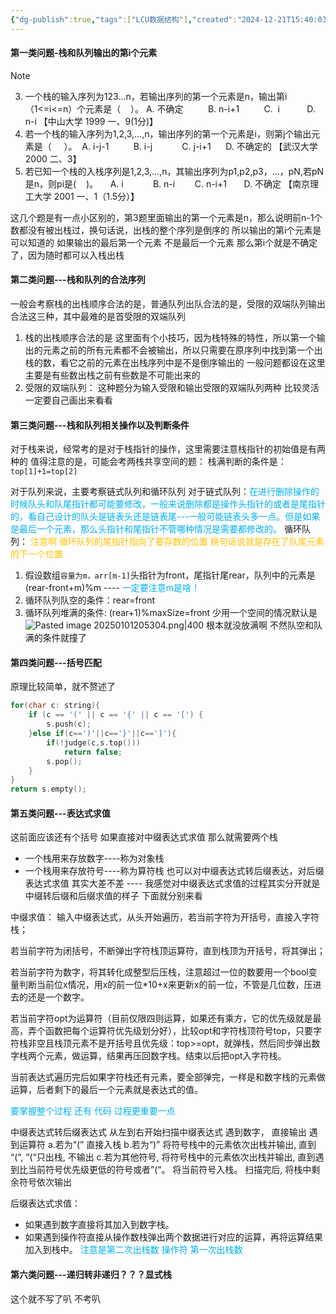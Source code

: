```yaml
---
{"dg-publish":true,"tags":["LCU数据结构"],"created":"2024-12-21T15:40:03.574+08:00","updated":"2025-04-19T09:56:56.906+08:00","permalink":"/LCU DataStructure/专题三：栈和队列/","dgPassFrontmatter":true,"noteIcon":""}
---
```



#### 第一类问题-栈和队列输出的第i个元素

> [!NOTE]
> 3. 一个栈的输入序列为123…n，若输出序列的第一个元素是n，输出第i（1<=i<=n）个元素是（    ）。
> A. 不确定          B. n-i+1          C.  i           D. n-i
> 【中山大学 1999 一、9(1分)】
> 4. 若一个栈的输入序列为1,2,3,…,n，输出序列的第一个元素是i，则第j个输出元素是（     ）。
>  A. i-j-1          B. i-j            C. j-i+1      D. 不确定的
> 【武汉大学 2000 二、3】
> 5. 若已知一个栈的入栈序列是1,2,3,…,n，其输出序列为p1,p2,p3，…，pN,若pN是n，则pi是(    )。
>     A. i            B. n-i        C. n-i+1       D. 不确定
> 【南京理工大学 2001 一、1（1.5分）】

这几个题是有一点小区别的，第3题里面输出的第一个元素是n，那么说明前n-1个数都没有被出栈过，换句话说，出栈的整个序列是倒序的  所以输出的第i个元素是可以知道的
如果输出的最后第一个元素 不是最后一个元素  那么第i个就是不确定了，因为随时都可以入栈出栈

#### 第二类问题---栈和队列的合法序列
一般会考察栈的出栈顺序合法的是，普通队列出队合法的是，受限的双端队列输出合法这三种，其中最难的是首受限的双端队列
1. 栈的出栈顺序合法的是
	这里面有个小技巧，因为栈特殊的特性，所以第一个输出的元素之前的所有元素都不会被输出，所以只需要在原序列中找到第一个出栈的数，看它之前的元素在出栈序列中是不是倒序输出的  一般问题都设在这里  主要是有些数出栈之前有些数是不可能出来的
2. 受限的双端队列：
	这种题分为输入受限和输出受限的双端队列两种  比较灵活  一定要自己画出来看看

#### 第三类问题---栈和队列相关操作以及判断条件
对于栈来说，经常考的是对于栈指针的操作，这里需要注意栈指针的初始值是有两种的
值得注意的是，可能会考两栈共享空间的题：
	栈满判断的条件是：`top[1]+1=top[2]`

对于队列来说，主要考察链式队列和循环队列
对于链式队列：<font color="#00b0f0">在进行删除操作的时候队头和队尾指针都可能要修改，一般来说删除都是操作头指针的或者是尾指针的，看自己设计的队头是链表头还是链表尾---一般可能链表头多一点。但是如果是最后一个元素，那么头指针和尾指针不管哪种情况是需要都修改的。</font>
循环队列：
<font color="#ffc000">注意啊   循环队列的尾指针指向了要存数的位置 换句话说就是存在了队尾元素的下一个位置</font>
1. 假设数组`容量为m，arr[m-1]`头指针为front，尾指针尾rear，队列中的元素是(rear-front+m)%m ---- <font color="#00b0f0">一定要注意m是啥！</font>
2. 循环队列队空的条件：rear=front
3. 循环队列堆满的条件: (rear+1)%maxSize=front
少用一个空间的情况默认是
![Pasted image 20250101205304.png|400](/img/user/accessory/Pasted%20image%2020250101205304.png)
根本就没放满啊 不然队空和队满的条件就撞了                                                                                               
#### 第四类问题---括号匹配
原理比较简单，就不赘述了
```cpp
for(char c: string){
	if (c == '(' || c == '{' || c == '[') {
        s.push(c);
	}else if(c==')'||c=='}'||c==']'){
		if(!judge(c,s.top()))
			return false;
		s.pop();
	}
}
return s.empty();
```
#### 第五类问题---表达式求值
这前面应该还有个括号
如果直接对中缀表达式求值 那么就需要两个栈
- 一个栈用来存放数字----称为对象栈
- 一个栈用来存放符号----称为算符栈
也可以对中缀表达式转后缀表达，对后缀表达式求值
其实大差不差  ---- 我感觉对中缀表达式求值的过程其实分开就是中缀转后缀和后缀求值的样子
下面就分别来看

中缀求值：
输入中缀表达式，从头开始遍历，若当前字符为开括号，直接入字符栈；

若当前字符为闭括号，不断弹出字符栈顶运算符，直到栈顶为开括号，将其弹出；

若当前字符为数字，将其转化成整型后压栈，注意超过一位的数要用一个bool变量判断当前位x情况，用x的前一位*10+x来更新x的前一位，不管是几位数，压进去的还是一个数字。

若当前字符opt为运算符（目前仅限四则运算，如果还有乘方，它的优先级就是最高，弄个函数把每个运算符优先级划分好），比较opt和字符栈顶符号top，只要字符栈非空且栈顶元素不是开括号且优先级：top>=opt，就弹栈，然后同步弹出数字栈两个元素，做运算，结果再压回数字栈。结束以后把opt入字符栈。

当前表达式遍历完后如果字符栈还有元素，要全部弹完，一样是和数字栈的元素做运算，后者剩下的最后一个元素就是表达式的值。

<font color="#00b0f0">要掌握整个过程 还有 代码  过程更重要一点</font>

中缀表达式转后缀表达式
从左到右开始扫描中缀表达式
遇到数字， 直接输出
遇到运算符
a.若为“(” 直接入栈
b.若为“)” 将符号栈中的元素依次出栈并输出, 直到 “(“, “(“只出栈, 不输出
c.若为其他符号, 将符号栈中的元素依次出栈并输出, 直到遇到比当前符号优先级更低的符号或者”(“。 将当前符号入栈。
扫描完后, 将栈中剩余符号依次输出

后缀表达式求值：
- 如果遇到数字直接将其加入到数字栈。
- 如果遇到操作符直接从操作数栈弹出两个数据进行对应的运算，再将运算结果加入到栈中。
<font color="#00b0f0">注意是第二次出栈数 操作符  第一次出栈数</font>
#### 第六类问题---递归转非递归？？？显式栈
这个就不写了叭  不考叭
